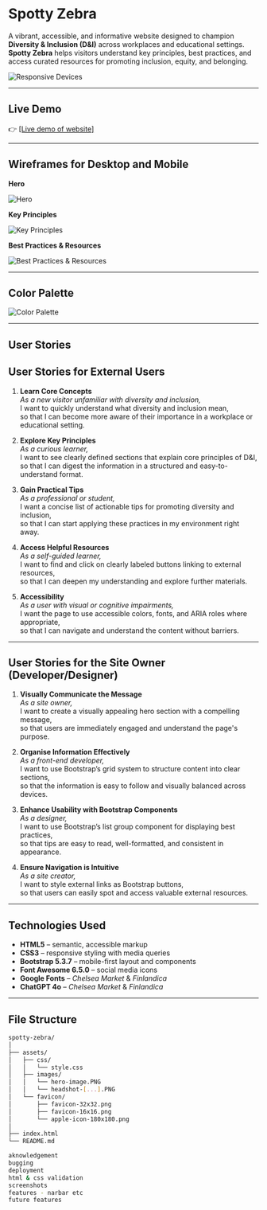 # Spotty Zebra
A vibrant, accessible, and informative website designed to champion **Diversity & Inclusion (D&I)** across workplaces and educational settings. **Spotty Zebra** helps visitors understand key principles, best practices, and access curated resources for promoting inclusion, equity, and belonging.

![Responsive Devices](https://github.com/nadiaglitch/spotty-zebra/blob/main/assets/images/devices-mockup.jpeg) 

---

## Live Demo

👉 [[Live demo of website]](https://nadiaglitch.github.io/spotty-zebra/)

---

## Wireframes for Desktop and Mobile

**Hero**

![Hero](https://github.com/nadiaglitch/spotty-zebra/blob/main/assets/images/wireframes-1.png) 

**Key Principles**

![Key Principles](https://github.com/nadiaglitch/spotty-zebra/blob/main/assets/images/wireframes-2.png) 

**Best Practices & Resources**

![Best Practices & Resources](https://github.com/nadiaglitch/spotty-zebra/blob/main/assets/images/wireframes-3.png) 

---

## Color Palette

![Color Palette](https://github.com/nadiaglitch/spotty-zebra/blob/main/assets/images/color-palette.png)

---

## User Stories

## User Stories for External Users

1. **Learn Core Concepts**  
   *As a new visitor unfamiliar with diversity and inclusion,*  
   I want to quickly understand what diversity and inclusion mean,  
   so that I can become more aware of their importance in a workplace or educational setting.

2. **Explore Key Principles**  
   *As a curious learner,*  
   I want to see clearly defined sections that explain core principles of D&I,  
   so that I can digest the information in a structured and easy-to-understand format.

3. **Gain Practical Tips**  
   *As a professional or student,*  
   I want a concise list of actionable tips for promoting diversity and inclusion,  
   so that I can start applying these practices in my environment right away.

4. **Access Helpful Resources**  
   *As a self-guided learner,*  
   I want to find and click on clearly labeled buttons linking to external resources,  
   so that I can deepen my understanding and explore further materials.

5. **Accessibility**  
   *As a user with visual or cognitive impairments,*  
   I want the page to use accessible colors, fonts, and ARIA roles where appropriate,  
   so that I can navigate and understand the content without barriers.

---

## User Stories for the Site Owner (Developer/Designer)

1. **Visually Communicate the Message**  
   *As a site owner,*  
   I want to create a visually appealing hero section with a compelling message,  
   so that users are immediately engaged and understand the page's purpose.

2. **Organise Information Effectively**  
   *As a front-end developer,*  
   I want to use Bootstrap’s grid system to structure content into clear sections,  
   so that the information is easy to follow and visually balanced across devices.

3. **Enhance Usability with Bootstrap Components**  
   *As a designer,*  
   I want to use Bootstrap’s list group component for displaying best practices,  
   so that tips are easy to read, well-formatted, and consistent in appearance.

4. **Ensure Navigation is Intuitive**  
   *As a site creator,*  
   I want to style external links as Bootstrap buttons,  
   so that users can easily spot and access valuable external resources.

---

## Technologies Used

- **HTML5** – semantic, accessible markup
- **CSS3** – responsive styling with media queries
- **Bootstrap 5.3.7** – mobile-first layout and components
- **Font Awesome 6.5.0** – social media icons
- **Google Fonts** – *Chelsea Market* & *Finlandica*
- **ChatGPT 4o** – *Chelsea Market* & *Finlandica*
---

## File Structure

```bash
spotty-zebra/
│
├── assets/
│   ├── css/
│   │   └── style.css
│   ├── images/
│   │   └── hero-image.PNG
│   │   └── headshot-[...].PNG
│   └── favicon/
│       ├── favicon-32x32.png
│       ├── favicon-16x16.png
│       └── apple-icon-180x180.png
│
├── index.html
└── README.md

aknowledgement
bugging
deployment
html & css validation
screenshots
features - narbar etc
future features

